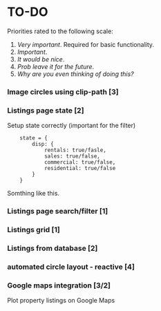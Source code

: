 # TO-DO

Priorities rated to the following scale:


1. *Very important*. Required for basic functionality.
2. *Important*.
3. *It would be nice*.
4. *Prob leave it for the future*.
5. *Why are you even thinking of doing this?*


### Image circles using clip-path [3]

### Listings page state [2]
Setup state correctly (important for the filter)
```
    state = {
        disp: {
            rentals: true/fasle,
            sales: true/false,
            commercial: true/false,
            residential: true/false
        }
    }
```
Somthing like this.

### Listings page search/filter [1]

### Listings grid [1]

### Listings from database [2]

### automated circle layout - reactive [4]

### Google maps integration [3/2]
Plot property listings on Google Maps
